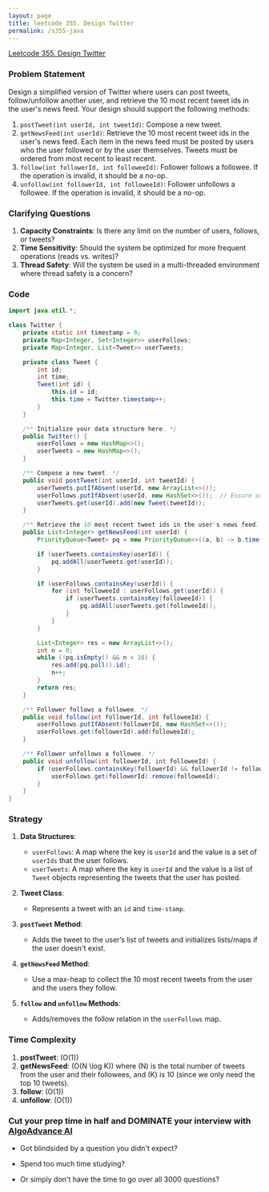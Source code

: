 ```yaml
---
layout: page
title: leetcode 355. Design Twitter
permalink: /s355-java
---
```

[Leetcode 355. Design Twitter](https://algoadvance.github.io/algoadvance/l355)
### Problem Statement

Design a simplified version of Twitter where users can post tweets, follow/unfollow another user, and retrieve the 10 most recent tweet ids in the user's news feed. Your design should support the following methods:

1. `postTweet(int userId, int tweetId)`: Compose a new tweet.
2. `getNewsFeed(int userId)`: Retrieve the 10 most recent tweet ids in the user's news feed. Each item in the news feed must be posted by users who the user followed or by the user themselves. Tweets must be ordered from most recent to least recent.
3. `follow(int followerId, int followeeId)`: Follower follows a followee. If the operation is invalid, it should be a no-op.
4. `unfollow(int followerId, int followeeId)`: Follower unfollows a followee. If the operation is invalid, it should be a no-op.

### Clarifying Questions

1. **Capacity Constraints**: Is there any limit on the number of users, follows, or tweets?
2. **Time Sensitivity**: Should the system be optimized for more frequent operations (reads vs. writes)?
3. **Thread Safety**: Will the system be used in a multi-threaded environment where thread safety is a concern?

### Code

```java
import java.util.*;

class Twitter {
    private static int timestamp = 0;
    private Map<Integer, Set<Integer>> userFollows;
    private Map<Integer, List<Tweet>> userTweets;

    private class Tweet {
        int id;
        int time;
        Tweet(int id) {
            this.id = id;
            this.time = Twitter.timestamp++;
        }
    }

    /** Initialize your data structure here. */
    public Twitter() {
        userFollows = new HashMap<>();
        userTweets = new HashMap<>();
    }

    /** Compose a new tweet. */
    public void postTweet(int userId, int tweetId) {
        userTweets.putIfAbsent(userId, new ArrayList<>());
        userFollows.putIfAbsent(userId, new HashSet<>());  // Ensure user exists in follows list even if they follow no one.
        userTweets.get(userId).add(new Tweet(tweetId));
    }

    /** Retrieve the 10 most recent tweet ids in the user's news feed. */
    public List<Integer> getNewsFeed(int userId) {
        PriorityQueue<Tweet> pq = new PriorityQueue<>((a, b) -> b.time - a.time);

        if (userTweets.containsKey(userId)) {
            pq.addAll(userTweets.get(userId));
        }

        if (userFollows.containsKey(userId)) {
            for (int followeeId : userFollows.get(userId)) {
                if (userTweets.containsKey(followeeId)) {
                    pq.addAll(userTweets.get(followeeId));
                }
            }
        }

        List<Integer> res = new ArrayList<>();
        int n = 0;
        while (!pq.isEmpty() && n < 10) {
            res.add(pq.poll().id);
            n++;
        }
        return res;
    }

    /** Follower follows a followee. */
    public void follow(int followerId, int followeeId) {
        userFollows.putIfAbsent(followerId, new HashSet<>());
        userFollows.get(followerId).add(followeeId);
    }

    /** Follower unfollows a followee. */
    public void unfollow(int followerId, int followeeId) {
        if (userFollows.containsKey(followerId) && followerId != followeeId) {
            userFollows.get(followerId).remove(followeeId);
        }
    }
}
```

### Strategy

1. **Data Structures**:
    - `userFollows`: A map where the key is `userId` and the value is a set of `userIds` that the user follows.
    - `userTweets`: A map where the key is `userId` and the value is a list of `Tweet` objects representing the tweets that the user has posted.
    
2. **Tweet Class**:
    - Represents a tweet with an `id` and `time-stamp`.

3. **`postTweet` Method**:
    - Adds the tweet to the user’s list of tweets and initializes lists/maps if the user doesn't exist.

4. **`getNewsFeed` Method**:
    - Use a max-heap to collect the 10 most recent tweets from the user and the users they follow.

5. **`follow` and `unfollow` Methods**:
    - Adds/removes the follow relation in the `userFollows` map.

### Time Complexity

1. **postTweet**: \(O(1)\)
2. **getNewsFeed**: \(O(N \log K)\) where \(N\) is the total number of tweets from the user and their followees, and \(K\) is 10 (since we only need the top 10 tweets).
3. **follow**: \(O(1)\)
4. **unfollow**: \(O(1)\)


### Cut your prep time in half and DOMINATE your interview with [AlgoAdvance AI](https://algoAdvance.com)

- Got blindsided by a question you didn't expect?

- Spend too much time studying?

- Or simply don't have the time to go over all 3000 questions?

